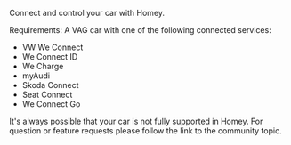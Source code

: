 Connect and control your car with Homey.

Requirements: A VAG car with one of the following connected services:
 - VW We Connect
 - We Connect ID
 - We Charge
 - myAudi
 - Skoda Connect
 - Seat Connect
 - We Connect Go

It's always possible that your car is not fully supported in Homey. For question or feature requests please follow the link to the community topic.